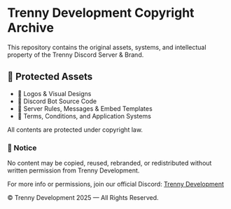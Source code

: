 # Trenny Development Copyright Archive

This repository contains the original assets, systems, and intellectual property of the Trenny Discord Server & Brand.

## 🔐 Protected Assets
- 🎨 Logos & Visual Designs
- 🤖 Discord Bot Source Code
- 📜 Server Rules, Messages & Embed Templates
- 💬 Terms, Conditions, and Application Systems

All contents are protected under copyright law.

### 📌 Notice
No content may be copied, reused, rebranded, or redistributed without written permission from Trenny Development.

For more info or permissions, join our official Discord:
[Trenny Development](https://dsc.gg/trennydev)

© Trenny Development 2025 — All Rights Reserved.
